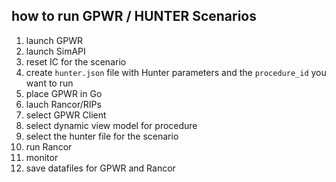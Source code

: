 
## how to run GPWR / HUNTER Scenarios

1. launch GPWR
2. launch SimAPI
3. reset IC for the scenario
4. create `hunter.json` file with Hunter parameters and the `procedure_id` you want to run
5. place GPWR in Go
6. lauch Rancor/RIPs
7. select GPWR Client
8. select dynamic view model for procedure
9. select the hunter file for the scenario
10. run Rancor
11. monitor 
12. save datafiles for GPWR and Rancor
